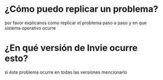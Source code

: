 # ¿Cómo puedo replicar un problema?
por favor explicanos como replicar el problema paso a paso y en que sistema operativo ocurre
# ¿En qué versión de Invie ocurre esto?
si éste problema ocurre en todas las versiones mencionarlo
